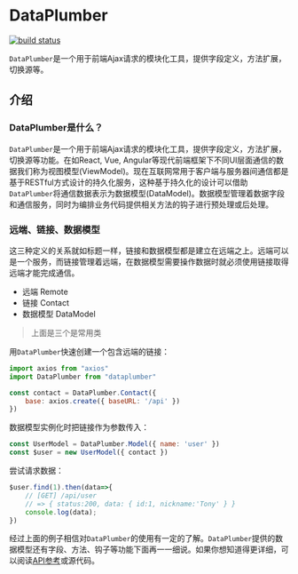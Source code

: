 # DataPlumber

[![build status](https://travis-ci.org/lpreterite/dataplumber.svg?branch=master)](https://travis-ci.org/lpreterite/dataplumber)

`DataPlumber`是一个用于前端Ajax请求的模块化工具，提供字段定义，方法扩展，切换源等。

## 介绍

### DataPlumber是什么？

`DataPlumber`是一个用于前端Ajax请求的模块化工具，提供字段定义，方法扩展，切换源等功能。在如React, Vue, Angular等现代前端框架下不同UI层面通信的数据我们称为视图模型(ViewModel)。现在互联网常用于客户端与服务器间通信都是基于RESTful方式设计的持久化服务，这种基于持久化的设计可以借助`DataPlumber`将通信数据表示为数据模型(DataModel)。数据模型管理着数据字段和通信服务，同时为编排业务代码提供相关方法的钩子进行预处理或后处理。

### 远端、链接、数据模型

这三种定义的关系就如标题一样，链接和数据模型都是建立在远端之上。远端可以是一个服务，而链接管理着远端，在数据模型需要操作数据时就必须使用链接取得远端才能完成通信。

- 远端 Remote
- 链接 Contact
- 数据模型 DataModel

> 上面是三个是常用类

用`DataPlumber`快速创建一个包含远端的链接：

```js
import axios from "axios"
import DataPlumber from "dataplumber"

const contact = DataPlumber.Contact({
    base: axios.create({ baseURL: '/api' })
})
```

数据模型实例化时把链接作为参数传入：

```js
const UserModel = DataPlumber.Model({ name: 'user' })
const $user = new UserModel({ contact })
```

尝试请求数据：

```js
$user.find(1).then(data=>{
    // [GET] /api/user
    // => { status:200, data: { id:1, nickname:'Tony' } }
    console.log(data);
})
```

经过上面的例子相信对`DataPlumber`的使用有一定的了解。`DataPlumber`提供的数据模型还有字段、方法、钩子等功能下面再一一细说。如果你想知道得更详细，可以阅读[API参考](docs/API.md)或源代码。